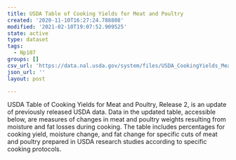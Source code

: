```yaml
---
title: USDA Table of Cooking Yields for Meat and Poultry
created: '2020-11-10T16:27:24.788808'
modified: '2021-02-10T19:07:52.909525'
state: active
type: dataset
tags:
  - Np107
groups: []
csv_url: 'https://data.nal.usda.gov/system/files/USDA_CookingYields_MeatPoultry02_DD.csv'
json_url: ''
layout: post

---
```

<p>USDA Table of Cooking Yields for Meat and Poultry, Release 2, is an update of previously released USDA data. Data in the updated table, accessible below, are measures of changes in meat and poultry weights resulting from moisture and fat losses during cooking. The table includes percentages for cooking yield, moisture change, and fat change for specific cuts of meat and poultry prepared in USDA research studies according to specific cooking protocols.</p>

